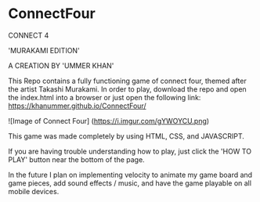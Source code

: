 # ConnectFour


CONNECT 4

'MURAKAMI EDITION'

A CREATION BY 'UMMER KHAN'

This Repo contains a fully functioning game of connect four, themed after the artist Takashi Murakami. In order to play, download the repo and open the index.html into a browser or just open the following link:
https://khanummer.github.io/ConnectFour/


![Image of Connect Four]
(https://i.imgur.com/gYWOYCU.png)

This game was made completely by using HTML, CSS, and JAVASCRIPT. 

If you are having trouble understanding how to play, just click the 'HOW TO PLAY' button near the bottom of the page.

In the future I plan on implementing velocity to animate my game board and game pieces, add sound effects / music, and have the game playable on all mobile devices.

